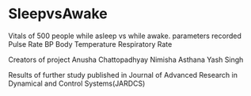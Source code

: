 # SleepvsAwake
Vitals of 500 people while asleep vs while awake.
parameters recorded
Pulse Rate
BP
Body Temperature
Respiratory Rate


Creators of project
Anusha Chattopadhyay
Nimisha Asthana
Yash Singh

Results of further study published in Journal of Advanced Research in Dynamical and Control Systems(JARDCS)
